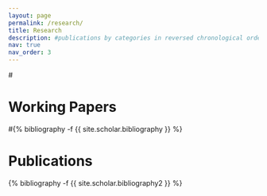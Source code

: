 ```yaml
---
layout: page
permalink: /research/
title: Research
description: #publications by categories in reversed chronological order. generated by jekyll-scholar.
nav: true
nav_order: 3
---
```

<!-- _pages/research.md -->
<div class="publications">

#<h1>Working Papers</h1>

#{% bibliography -f {{ site.scholar.bibliography }} %}

<h1>Publications</h1>

{% bibliography -f {{ site.scholar.bibliography2 }} %}


</div>

